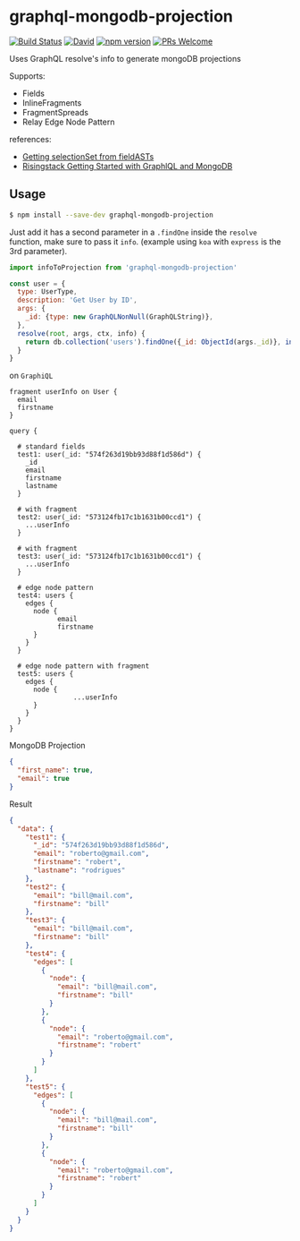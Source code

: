 # graphql-mongodb-projection

[![Build Status](https://travis-ci.org/du5rte/graphql-mongodb-projection.svg?branch=master)](https://travis-ci.org/du5rte/graphql-mongodb-projection)
[![David](https://img.shields.io/david/peer/du5rte/graphql-mongodb-projection.svg)](https://github.com/du5rte/graphql-mongodb-projection)
[![npm version](https://img.shields.io/npm/v/graphql-mongodb-projection.svg)](https://www.npmjs.com/package/graphql-mongodb-projection)
[![PRs Welcome](https://img.shields.io/badge/PRs-welcome-blue.svg)](CONTRIBUTING.md#pull-requests)

Uses GraphQL resolve's info to generate mongoDB projections

Supports:
- Fields
- InlineFragments
- FragmentSpreads
- Relay Edge Node Pattern

references:
- [Getting selectionSet from fieldASTs](https://github.com/graphql/graphql-js/issues/96)
- [Risingstack Getting Started with GraphlQL and MongoDB ](https://blog.risingstack.com/graphql-overview-getting-started-with-graphql-and-nodejs/)

## Usage

```sh
$ npm install --save-dev graphql-mongodb-projection
```

Just add it has a second parameter in a `.findOne` inside the `resolve` function, make sure to pass it `info`. (example using `koa` with `express` is the 3rd parameter).

```js
import infoToProjection from 'graphql-mongodb-projection'

const user = {
  type: UserType,
  description: 'Get User by ID',
  args: {
    _id: {type: new GraphQLNonNull(GraphQLString)},
  },
  resolve(root, args, ctx, info) {
    return db.collection('users').findOne({_id: ObjectId(args._id)}, infoToProjection(info))
  }
}
```


on `GraphiQL`
```
fragment userInfo on User {
  email
  firstname
}

query {

  # standard fields
  test1: user(_id: "574f263d19bb93d88f1d586d") {
  	_id
  	email
  	firstname
  	lastname
  }

  # with fragment
  test2: user(_id: "573124fb17c1b1631b00ccd1") {
    ...userInfo
  }

  # with fragment
  test3: user(_id: "573124fb17c1b1631b00ccd1") {
    ...userInfo
  }

  # edge node pattern
  test4: users {
    edges {
      node {
  			email
  			firstname
      }
    }
  }

  # edge node pattern with fragment
  test5: users {
    edges {
      node {
				...userInfo
      }
    }
  }
}
```

MongoDB Projection
```json
{
  "first_name": true,
  "email": true
}
```

Result
```json
{
  "data": {
    "test1": {
      "_id": "574f263d19bb93d88f1d586d",
      "email": "roberto@gmail.com",
      "firstname": "robert",
      "lastname": "rodrigues"
    },
    "test2": {
      "email": "bill@mail.com",
      "firstname": "bill"
    },
    "test3": {
      "email": "bill@mail.com",
      "firstname": "bill"
    },
    "test4": {
      "edges": [
        {
          "node": {
            "email": "bill@mail.com",
            "firstname": "bill"
          }
        },
        {
          "node": {
            "email": "roberto@gmail.com",
            "firstname": "robert"
          }
        }
      ]
    },
    "test5": {
      "edges": [
        {
          "node": {
            "email": "bill@mail.com",
            "firstname": "bill"
          }
        },
        {
          "node": {
            "email": "roberto@gmail.com",
            "firstname": "robert"
          }
        }
      ]
    }
  }
}
```
